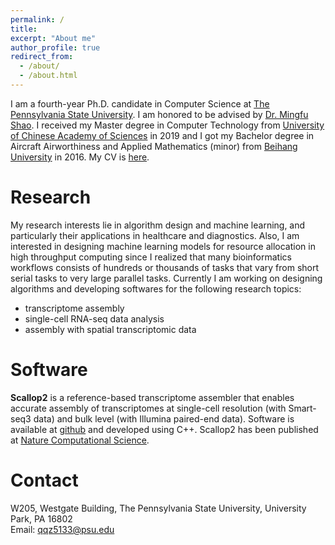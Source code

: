 ```yaml
---
permalink: /
title: 
excerpt: "About me"
author_profile: true
redirect_from: 
  - /about/
  - /about.html
---
```


I am a fourth-year Ph.D. candidate in Computer Science at [The Pennsylvania State University](https://www.psu.edu/). I am honored to be advised by [Dr. Mingfu Shao](https://sites.psu.edu/mxs2589/). I received my Master degree in Computer Technology from [University of Chinese Academy of Sciences](https://english.cas.cn/) in 2019 and I got my Bachelor degree in Aircraft Airworthiness and Applied Mathematics (minor) from [Beihang University](https://ev.buaa.edu.cn/) in 2016. My CV is [here](http://QiminZhang77.github.io/files/cv.pdf).

Research
======
My research interests lie in algorithm design and machine learning, and particularly their applications in healthcare and diagnostics. Also, I am interested in designing machine learning models for resource allocation in high throughput computing since I realized that many bioinformatics workflows consists of hundreds or thousands of tasks that vary from short serial tasks to very large parallel tasks. Currently I am working on designing algorithms and developing softwares for the following research topics:
- transcriptome assembly
- single-cell RNA-seq data analysis
- assembly with spatial transcriptomic data 

Software
======
**Scallop2** is a reference-based transcriptome assembler that enables accurate assembly of transcriptomes at single-cell resolution (with Smart-seq3 data) and bulk level (with Illumina paired-end data). Software is available at [github](https://github.com/Shao-Group/scallop2) and developed using C++. Scallop2 has been published at [Nature Computational Science](https://rdcu.be/cJ0Oa). 

Contact
======
W205, Westgate Building, The Pennsylvania State University, University Park, PA 16802 \
Email: qqz5133@psu.edu
